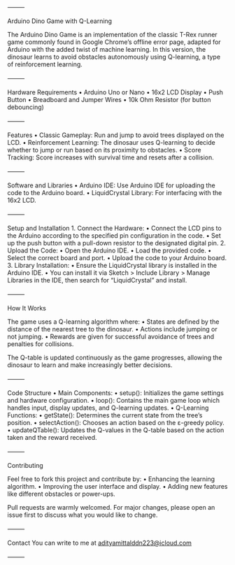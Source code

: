 ⸻

Arduino Dino Game with Q-Learning

The Arduino Dino Game is an implementation of the classic T-Rex runner game commonly found in Google Chrome’s offline error page, adapted for Arduino with the added twist of machine learning. In this version, the dinosaur learns to avoid obstacles autonomously using Q-learning, a type of reinforcement learning.

⸻

Hardware Requirements
	•	Arduino Uno or Nano
	•	16x2 LCD Display
	•	Push Button
	•	Breadboard and Jumper Wires
	•	10k Ohm Resistor (for button debouncing)

⸻

Features
	•	Classic Gameplay: Run and jump to avoid trees displayed on the LCD.
	•	Reinforcement Learning: The dinosaur uses Q-learning to decide whether to jump or run based on its proximity to obstacles.
	•	Score Tracking: Score increases with survival time and resets after a collision.

⸻

Software and Libraries
	•	Arduino IDE: Use Arduino IDE for uploading the code to the Arduino board.
	•	LiquidCrystal Library: For interfacing with the 16x2 LCD.

⸻

Setup and Installation
	1.	Connect the Hardware:
	•	Connect the LCD pins to the Arduino according to the specified pin configuration in the code.
	•	Set up the push button with a pull-down resistor to the designated digital pin.
	2.	Upload the Code:
	•	Open the Arduino IDE.
	•	Load the provided code.
	•	Select the correct board and port.
	•	Upload the code to your Arduino board.
	3.	Library Installation:
	•	Ensure the LiquidCrystal library is installed in the Arduino IDE.
	•	You can install it via Sketch > Include Library > Manage Libraries in the IDE, then search for “LiquidCrystal” and install.

⸻

How It Works

The game uses a Q-learning algorithm where:
	•	States are defined by the distance of the nearest tree to the dinosaur.
	•	Actions include jumping or not jumping.
	•	Rewards are given for successful avoidance of trees and penalties for collisions.

The Q-table is updated continuously as the game progresses, allowing the dinosaur to learn and make increasingly better decisions.

⸻

Code Structure
	•	Main Components:
	•	setup(): Initializes the game settings and hardware configuration.
	•	loop(): Contains the main game loop which handles input, display updates, and Q-learning updates.
	•	Q-Learning Functions:
	•	getState(): Determines the current state from the tree’s position.
	•	selectAction(): Chooses an action based on the ε-greedy policy.
	•	updateQTable(): Updates the Q-values in the Q-table based on the action taken and the reward received.

⸻

Contributing

Feel free to fork this project and contribute by:
	•	Enhancing the learning algorithm.
	•	Improving the user interface and display.
	•	Adding new features like different obstacles or power-ups.

Pull requests are warmly welcomed. For major changes, please open an issue first to discuss what you would like to change.

⸻

Contact
You can write to me at adityamittalddn223@icloud.com

⸻
